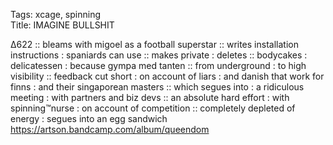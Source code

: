 Tags: xcage, spinning    
Title: IMAGINE BULLSHIT
  
∆622 :: bleams with migoel as a football superstar :: writes installation instructions : spaniards can use :: makes private : deletes :: bodycakes : delicatessen : because gympa med tanten :: from underground : to high visibility :: feedback cut short : on account of liars : and danish that work for finns : and their singaporean masters :: which segues into : a ridiculous meeting : with partners and biz devs :: an absolute hard effort : with spinning™nurse : on account of competition :: completely depleted of energy : segues into an egg sandwich  
<https://artson.bandcamp.com/album/queendom>  
